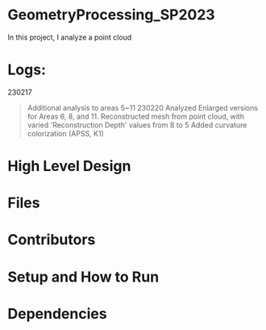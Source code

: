 # GeometryProcessing_SP2023
In this project, I analyze a point cloud

# Logs:
230217
>Additional analysis to areas 5~11
230220
>Analyzed Enlarged versions for Areas 6, 8, and 11.
>Reconstructed mesh from point cloud, with varied 'Reconstruction Depth' values from 8 to 5
>Added curvature colorization (APSS, K1)

# High Level Design
# Files
# Contributors
# Setup and How to Run
# Dependencies
